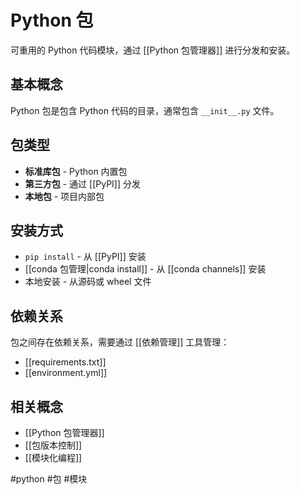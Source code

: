 # Python 包

可重用的 Python 代码模块，通过 [[Python 包管理器]] 进行分发和安装。

## 基本概念

Python 包是包含 Python 代码的目录，通常包含 `__init__.py` 文件。

## 包类型

- **标准库包** - Python 内置包
- **第三方包** - 通过 [[PyPI]] 分发
- **本地包** - 项目内部包

## 安装方式

- `pip install` - 从 [[PyPI]] 安装
- [[conda 包管理|conda install]] - 从 [[conda channels]] 安装
- 本地安装 - 从源码或 wheel 文件

## 依赖关系

包之间存在依赖关系，需要通过 [[依赖管理]] 工具管理：
- [[requirements.txt]]
- [[environment.yml]]

## 相关概念

- [[Python 包管理器]]
- [[包版本控制]]
- [[模块化编程]]

#python #包 #模块
